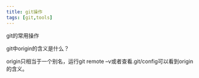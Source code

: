 ```yaml
---
title: git操作
tags: [git,tools]
---
```


git的常用操作

git中origin的含义是什么？

origin只相当于一个别名，运行git remote –v或者查看.git/config可以看到origin的含义。